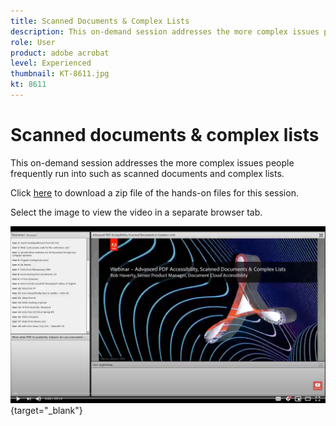 ```yaml
---
title: Scanned Documents & Complex Lists
description: This on-demand session addresses the more complex issues people frequently run into such as scanned documents and complex lists
role: User
product: adobe acrobat
level: Experienced
thumbnail: KT-8611.jpg
kt: 8611
---
```

# Scanned documents & complex lists

This on-demand session addresses the more complex issues people frequently run into such as scanned documents and complex lists.

Click [here](../assets/accessibilitysession4.zip) to download a zip file of the hands-on files for this session.

Select the image to view the video in a separate browser tab.

[![Session 4 Video](../assets/accessibilitysession4_YT.png)](https://youtu.be/RuBk6DqJBFc){target="_blank"}